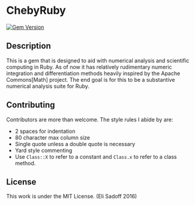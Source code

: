 # ChebyRuby
[![Gem Version](https://badge.fury.io/rb/ChebyRuby.svg)](https://badge.fury.io/rb/ChebyRuby)

## Description
This is a gem that is designed to aid with numerical analysis and scientific computing in Ruby. As
of now it has relatively rudimentary numeric integration and differentiation methods heavily
inspired by the Apache Commons[Math] project. The end goal is for this to be a substantive numerical
analysis suite for Ruby.

## Contributing
Contributors are more than welcome. The style rules I abide by are:
- 2 spaces for indentation
- 80 character max column size
- Single quote unless a double quote is necessary
- Yard style commenting
- Use `Class::X` to refer to a constant and `Class.x` to refer to a class 
method.

## License

This work is under the MIT License. (Eli Sadoff 2016)
